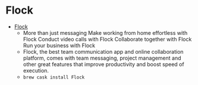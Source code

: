 # Flock
- [Flock](https://flock.com/)
  -   More than just messaging   Make working from home effortless with Flock Conduct video calls with Flock Collaborate together with Flock Run your business with Flock  
  -  Flock, the best team communication app and online collaboration platform, comes with team messaging, project management and other great features that improve productivity and boost speed of execution. 
  - `brew cask install Flock`
